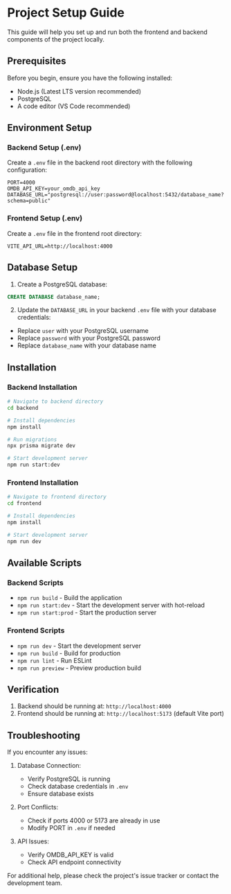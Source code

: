 # Project Setup Guide

This guide will help you set up and run both the frontend and backend components of the project locally.

## Prerequisites

Before you begin, ensure you have the following installed:
- Node.js (Latest LTS version recommended)
- PostgreSQL
- A code editor (VS Code recommended)

## Environment Setup

### Backend Setup (.env)

Create a `.env` file in the backend root directory with the following configuration:

```env
PORT=4000
OMDB_API_KEY=your_omdb_api_key
DATABASE_URL="postgresql://user:password@localhost:5432/database_name?schema=public"
```

### Frontend Setup (.env)

Create a `.env` file in the frontend root directory:

```env
VITE_API_URL=http://localhost:4000
```

## Database Setup

1. Create a PostgreSQL database:
```sql
CREATE DATABASE database_name;
```

2. Update the `DATABASE_URL` in your backend `.env` file with your database credentials:
- Replace `user` with your PostgreSQL username
- Replace `password` with your PostgreSQL password
- Replace `database_name` with your database name

## Installation

### Backend Installation

```bash
# Navigate to backend directory
cd backend

# Install dependencies
npm install

# Run migrations
npx prisma migrate dev

# Start development server
npm run start:dev
```

### Frontend Installation

```bash
# Navigate to frontend directory
cd frontend

# Install dependencies
npm install

# Start development server
npm run dev
```

## Available Scripts

### Backend Scripts

- `npm run build` - Build the application
- `npm run start:dev` - Start the development server with hot-reload
- `npm run start:prod` - Start the production server

### Frontend Scripts

- `npm run dev` - Start the development server
- `npm run build` - Build for production
- `npm run lint` - Run ESLint
- `npm run preview` - Preview production build

## Verification

1. Backend should be running at: `http://localhost:4000`
2. Frontend should be running at: `http://localhost:5173` (default Vite port)

## Troubleshooting

If you encounter any issues:

1. Database Connection:
   - Verify PostgreSQL is running
   - Check database credentials in `.env`
   - Ensure database exists

2. Port Conflicts:
   - Check if ports 4000 or 5173 are already in use
   - Modify PORT in `.env` if needed

3. API Issues:
   - Verify OMDB_API_KEY is valid
   - Check API endpoint connectivity

For additional help, please check the project's issue tracker or contact the development team.